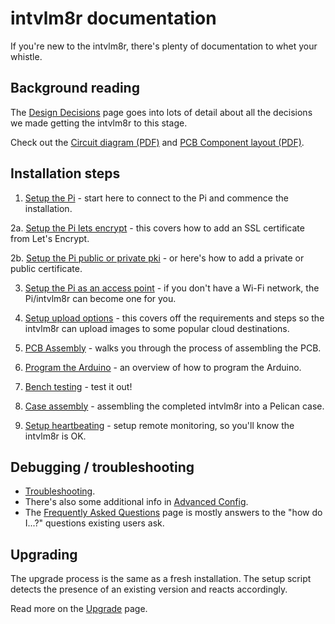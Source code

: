 # intvlm8r documentation

If you're new to the intvlm8r, there's plenty of documentation to whet your whistle.

## Background reading

The [Design Decisions](https://github.com/greiginsydney/Intervalometerator/wiki/Design-Decisions) page goes into lots of detail about all the decisions we made getting the intvlm8r to this stage.

Check out the [Circuit diagram (PDF)](https://github.com/greiginsydney/Intervalometerator/docs/intvlm8r_v11.11_circuit.pdf) and [PCB Component layout (PDF)](https://github.com/greiginsydney/Intervalometerator/docs/intvlm8r_v11.11_comp.pdf).

## Installation steps

1. [Setup the Pi](/docs/step1-setup-the-Pi.md) - start here to connect to the Pi and commence the installation.

2a. [Setup the Pi lets encrypt](/docs/step2-setup-the-Pi-lets-encrypt.md) - this covers how to add an SSL certificate from Let's Encrypt.

2b. [Setup the Pi public or private pki](/docs/step2-setup-the-Pi-public-or-private-pki.md) - or here's how to add a private or public certificate.

3. [Setup the Pi as an access point](/docs/step3-setup-the-Pi-as-an-access-point.md) - if you don't have a Wi-Fi network, the Pi/intvlm8r can become one for you.

4. [Setup upload options](/docs/step4-setup-upload-options.md) - this covers off the requirements and steps so the intvlm8r can upload images to some popular cloud destinations.
 
5. [PCB Assembly](/docs/step5-pcb-assembly.md) - walks you through the process of assembling the PCB.

6. [Program the Arduino](/docs/step6-program-the-Arduino.md) - an overview of how to program the Arduino.

7. [Bench testing](/docs/step7-bench-testing.md) - test it out!

8. [Case assembly](/docs/step8-case-assembly.md) - assembling the completed intvlm8r into a Pelican case.

9. [Setup heartbeating](/docs/setup-heartbeating.md) - setup remote monitoring, so you'll know the intvlm8r is OK.

## Debugging / troubleshooting

- [Troubleshooting](/docs/troubleshooting.md).
- There's also some additional info in [Advanced Config](/docs/advancedConfig.md).
- The [Frequently Asked Questions](/docs/FAQ.md) page is mostly answers to the "how do I...?" questions existing users ask.

## Upgrading

The upgrade process is the same as a fresh installation. The setup script detects the presence of an existing version and reacts accordingly.

Read more on the [Upgrade](/docs/upgrade.md) page.

<br>
